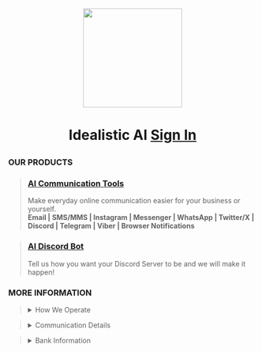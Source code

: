 <br>
<p align="center"><img src='https://vagdedes.com/.images/idealistic/logoCircular.png' width='200' height='200'></p> 

# <p align="center">Idealistic AI [Sign In](https://www.idealistic.ai/account)</p>

### OUR PRODUCTS
> ### [AI Communication Tools](https://www.idealistic.ai/github/reader/?path=products/ai_communication_tools)
> Make everyday online communication easier for your business or yourself.<br>
> **Email | SMS/MMS | Instagram | Messenger | WhatsApp | Twitter/X | Discord | Telegram | Viber | Browser Notifications**

> ### [AI Discord Bot](https://www.idealistic.ai/github/reader/?path=products/ai_discord_bot)
> Tell us how you want your Discord Server to be and we will make it happen!
 
### MORE INFORMATION
> <details>
> <summary>How We Operate</summary>
>    
> [Discord](https://www.idealistic.ai/discord) is used for communication and for managing your [Idealistic AI account](https://www.idealistic.ai/account). **(No Discord Account Required)**
> 
> [Patreon](https://www.idealistic.ai/patreon) is used for purchases. **(Patreon Account Required)**
> </details>

> <details>
> <summary>Communication Details</summary>
> 
> Email: contact@idealistic.ai
>  
> Discord: [https://www.idealistic.ai/discord](https://www.idealistic.ai/discord)
>
> Communication Form: [https://www.idealistic.ai/account/profile/contact](https://www.idealistic.ai/account/profile/contact)
> </details> 

> <details>
> <summary>Bank Information</summary>
> 
> IBAN: GR42 0172 1530 0051 5310 4184 935
>  
> BIC/SWIFT: [PIRBGRAA](https://www.piraeusbank.gr)
> 
> Located: Athens, Europe
> </details>
